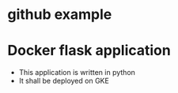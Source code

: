 # github example
# Docker flask application

- This application is written in python
- It shall be deployed on GKE